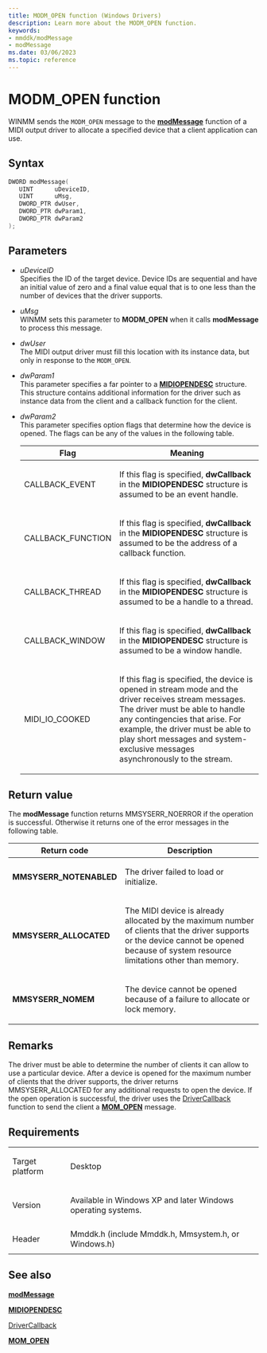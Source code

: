 ```yaml
---
title: MODM_OPEN function (Windows Drivers)
description: Learn more about the MODM_OPEN function.
keywords:
- mmddk/modMessage
- modMessage
ms.date: 03/06/2023
ms.topic: reference
---
```


# MODM\_OPEN function

WINMM sends the `MODM_OPEN` message to the [**modMessage**](mod-message.md) function of a MIDI output driver to allocate a specified device that a client application can use.

## Syntax

``` c++
DWORD modMessage(
   UINT      uDeviceID,
   UINT      uMsg,
   DWORD_PTR dwUser,
   DWORD_PTR dwParam1,
   DWORD_PTR dwParam2
);
```

## Parameters

- *uDeviceID*  
  Specifies the ID of the target device. Device IDs are sequential and have an initial value of zero and a final value equal that is to one less than the number of devices that the driver supports.

- *uMsg*  
  WINMM sets this parameter to **MODM\_OPEN** when it calls **modMessage** to process this message.

- *dwUser*  
  The MIDI output driver must fill this location with its instance data, but only in response to the `MODM_OPEN`.

- *dwParam1*  
  This parameter specifies a far pointer to a [**MIDIOPENDESC**](/windows/win32/api/mmddk/ns-mmddk-midiopendesc) structure. This structure contains additional information for the driver such as instance data from the client and a callback function for the client.

- *dwParam2*  
  This parameter specifies option flags that determine how the device is opened. The flags can be any of the values in the following table.

    <table>
    <thead>
    <tr class="header">
    <th>Flag</th>
    <th>Meaning</th>
    </tr>
    </thead>
    <tbody>
    <tr class="odd">
    <td><p>CALLBACK_EVENT</p></td>
    <td><p>If this flag is specified, <strong>dwCallback</strong> in the <strong>MIDIOPENDESC</strong> structure is assumed to be an event handle.</p></td>
    </tr>
    <tr class="even">
    <td><p>CALLBACK_FUNCTION</p></td>
    <td><p>If this flag is specified, <strong>dwCallback</strong> in the <strong>MIDIOPENDESC</strong> structure is assumed to be the address of a callback function.</p></td>
    </tr>
    <tr class="odd">
    <td><p>CALLBACK_THREAD</p></td>
    <td><p>If this flag is specified, <strong>dwCallback</strong> in the <strong>MIDIOPENDESC</strong> structure is assumed to be a handle to a thread.</p></td>
    </tr>
    <tr class="even">
    <td><p>CALLBACK_WINDOW</p></td>
    <td><p>If this flag is specified, <strong>dwCallback</strong> in the <strong>MIDIOPENDESC</strong> structure is assumed to be a window handle.</p></td>
    </tr>
    <tr class="odd">
    <td><p>MIDI_IO_COOKED</p></td>
    <td><p>If this flag is specified, the device is opened in stream mode and the driver receives stream messages. The driver must be able to handle any contingencies that arise. For example, the driver must be able to play short messages and system-exclusive messages asynchronously to the stream.</p></td>
    </tr>
    </tbody>
    </table>

## Return value

The **modMessage** function returns MMSYSERR\_NOERROR if the operation is successful. Otherwise it returns one of the error messages in the following table.

<table>
<thead>
<tr class="header">
<th>Return code</th>
<th>Description</th>
</tr>
</thead>
<tbody>
<tr class="odd">
<td><strong>MMSYSERR_NOTENABLED</strong></td>
<td><p>The driver failed to load or initialize.</p></td>
</tr>
<tr class="even">
<td><strong>MMSYSERR_ALLOCATED</strong></td>
<td><p>The MIDI device is already allocated by the maximum number of clients that the driver supports or the device cannot be opened because of system resource limitations other than memory.</p></td>
</tr>
<tr class="odd">
<td><strong>MMSYSERR_NOMEM</strong></td>
<td><p>The device cannot be opened because of a failure to allocate or lock memory.</p></td>
</tr>
</tbody>
</table>

## Remarks

The driver must be able to determine the number of clients it can allow to use a particular device. After a device is opened for the maximum number of clients that the driver supports, the driver returns MMSYSERR\_ALLOCATED for any additional requests to open the device. If the open operation is successful, the driver uses the [DriverCallback](/windows/win32/api/mmiscapi/nf-mmiscapi-drivercallback) function to send the client a [**MOM\_OPEN**](mom-open.md) message.

## Requirements

<table>
<tbody>
<tr class="odd">
<td><p>Target platform</p></td>
<td>Desktop</td>
</tr>
<tr class="even">
<td><p>Version</p></td>
<td><p>Available in Windows XP and later Windows operating systems.</p></td>
</tr>
<tr class="odd">
<td><p>Header</p></td>
<td>Mmddk.h (include Mmddk.h, Mmsystem.h, or Windows.h)</td>
</tr>
</tbody>
</table>

## See also

[**modMessage**](mod-message.md)

[**MIDIOPENDESC**](/windows/win32/api/mmddk/ns-mmddk-midiopendesc)

[DriverCallback](/windows/win32/api/mmiscapi/nf-mmiscapi-drivercallback)

[**MOM\_OPEN**](mom-open.md)
